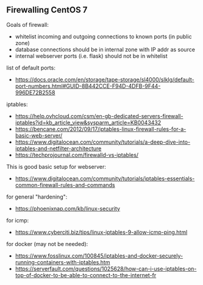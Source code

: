 ## Firewalling CentOS 7

Goals of firewall:  
  - whitelist incoming and outgoing connections to known ports (in public zone)
  - database connections should be in internal zone with IP addr as source
  - internal webserver ports (i.e. flask) should not be in whitelist

list of default ports:
- https://docs.oracle.com/en/storage/tape-storage/sl4000/slklg/default-port-numbers.html#GUID-8B442CCE-F94D-4DFB-9F44-996DE72B2558


iptables:
- https://help.ovhcloud.com/csm/en-gb-dedicated-servers-firewall-iptables?id=kb_article_view&sysparm_article=KB0043432
- https://bencane.com/2012/09/17/iptables-linux-firewall-rules-for-a-basic-web-server/
- https://www.digitalocean.com/community/tutorials/a-deep-dive-into-iptables-and-netfilter-architecture
- https://techprojournal.com/firewalld-vs-iptables/


This is good basic setup for webserver:  
- https://www.digitalocean.com/community/tutorials/iptables-essentials-common-firewall-rules-and-commands


for general "hardening":  
- https://phoenixnap.com/kb/linux-security

for icmp:  
- https://www.cyberciti.biz/tips/linux-iptables-9-allow-icmp-ping.html

for docker (may not be needed):
- https://www.fosslinux.com/100845/iptables-and-docker-securely-running-containers-with-iptables.htm
- https://serverfault.com/questions/1025628/how-can-i-use-iptables-on-top-of-docker-to-be-able-to-connect-to-the-internet-fr
